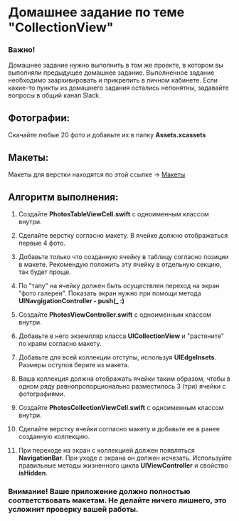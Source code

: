 # Домашнее задание по теме "CollectionView"

### Важно! 
Домашнее задание нужно выполнить в том же проекте, в котором вы выполняли предыдущее домашнее задание.
Выполненное задание необходимо заархивировать и прикрепить в личном кабинете. Если какие-то пункты из домашнего задания остались непонятны, задавайте вопросы в общий канал Slack.

## Фотографии:
Скачайте любые 20 фото и добавьте их в папку **Assets.xcassets**

## Макеты:
Макеты для верстки находятся по этой ссылке -> [Макеты](https://github.com/netology-code/iosui-homeworks/tree/master/2.5/2.5_Макеты)

## Алгоритм выполнения:

1. Создайте **PhotosTableViewCell.swift** c одноименным классом внутри.

2. Сделайте верстку согласно макету. В ячейке должно отображаться первые 4 фото.

3. Добавьте только что созданную ячейку в таблицу согласно позиции в макете. Рекомендую положить эту ячейку в отдельную секцию, так будет проще.

4. По "тапу" на ячейку должен быть осуществлен переход на экран "фото галереи". Показать экран нужно при помощи метода **UINavgigationController - push(_ :)**

5. Создайте **PhotosViewController.swift** c одноименным классом внутри.

6. Добавьте в него экземпляр класса **UICollectionView** и "растяните" по краям согласно макету.

7. Добавьте для всей коллекции отступы, используя **UIEdgeInsets**. Размеры оступов берите из макета.

8. Ваша коллекция должна отображать ячейки таким образом, чтобы в одном ряду равнопропорционально разместилось 3 (три) ячейки с фотографиями.

9. Создайте **PhotosCollectionViewCell.swift** с одноименным классом внутри.

10. Сделайте верстку ячейки согласно макету и добавьте ее в ранее созданную коллекцию.

11. При переходе на экран с коллекцией должен появляться **NavigationBar**. При уходе с экрана он должен исчезать. Используйте правильные методы жизненного цикла **UIViewController** и свойство **isHidden**.

### Внимание! Ваше приложение должно полностью соответствовать макетам. Не делайте ничего лишнего, это усложнит проверку вашей работы.
